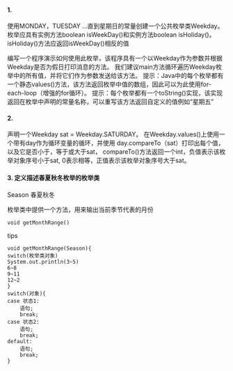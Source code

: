#### 1.
使用MONDAY，TUESDAY ...直到星期日的常量创建一个公共枚举类Weekday。
枚举应具有实例方法boolean isWeekDay()和实例方法boolean isHoliday()。
isHoliday()方法应返回isWeekDay()相反的值

编写一个程序演示如何使用此枚举，该程序具有一个以Weekday作为参数并根据Weekday是否为假日打印消息的方法。
我们建议main方法循环遍历Weekday枚举中的所有值，并将它们作为参数发送给该方法。
提示：Java中的每个枚举都有一个静态values()方法，该方法返回枚举中值的数组，因此可以为此使用for-each-loop（增强的for循环）。
提示：每个枚举都有一个toString()实现，该实现返回在枚举中声明的常量名称，可以重写该方法返回自定义的值例如“星期五”

#### 2.
声明一个Weekday sat = Weekday.SATURDAY。
在Weekday.values()上使用一个带有day作为循环变量的循环，并使用 day.compareTo（sat）打印出每个值，以及它是否小于，等于或大于sat，
compareTo()方法返回一个int，负值表示该枚举对象序号小于sat, 0表示相等，正值表示该枚举对象序号大于sat。


#### 3. 定义描述春夏秋冬枚举的枚举类
Season
春夏秋冬

枚举类中提供一个方法，用来输出当前季节代表的月份
```
void getMonthRange()
```

tips
```
void getMonthRange(Season){
switch(枚举类对象)
System.out.println(3~5)
6~8
9~11
12~2
}
switch(对象){
case 状态1:
    语句;
    break;
case 状态2:
    语句;
    break;
default:
    语句;
    break;
}
```